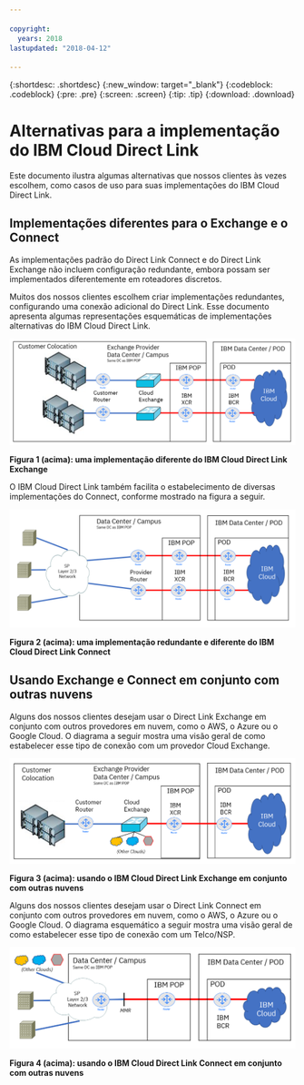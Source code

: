 ```yaml
---

copyright:
  years: 2018
lastupdated: "2018-04-12"

---
```


{:shortdesc: .shortdesc}
{:new_window: target="_blank"}
{:codeblock: .codeblock}
{:pre: .pre}
{:screen: .screen}
{:tip: .tip}
{:download: .download}

# Alternativas para a implementação do IBM Cloud Direct Link

Este documento ilustra algumas alternativas que nossos clientes às vezes escolhem, como casos de uso para suas implementações
do IBM Cloud Direct Link.

## Implementações diferentes para o Exchange e o Connect

As implementações padrão do Direct Link Connect e do Direct Link Exchange não incluem configuração redundante, embora possam
ser implementados diferentemente em roteadores discretos.

Muitos dos nossos clientes escolhem criar implementações redundantes, configurando uma conexão adicional do Direct Link. Esse
documento apresenta algumas representações esquemáticas de implementações alternativas do IBM Cloud Direct Link.

![Exchange diferente](/images/Direct-Link-Exchange-Diverse.PNG)

**Figura 1 (acima): uma implementação diferente do IBM Cloud Direct Link Exchange**

O IBM Cloud Direct Link também facilita o estabelecimento de diversas implementações do Connect, conforme mostrado na figura a
seguir.

![Connect diferente](/images/Direct-Link-Connect-Diverse.PNG)


**Figura 2 (acima): uma implementação redundante e diferente do IBM Cloud Direct Link Connect**

## Usando Exchange e Connect em conjunto com outras nuvens

Alguns dos nossos clientes desejam usar o Direct Link Exchange em conjunto com outros provedores em nuvem, como o AWS, o Azure ou
o Google Cloud. O diagrama a seguir mostra uma visão geral de como estabelecer esse tipo de conexão com um provedor Cloud Exchange.

![Outras nuvens](/images/Direct-Link-Exchange-Other-Clouds.PNG)

**Figura 3 (acima): usando o IBM Cloud Direct Link Exchange em conjunto com outras nuvens**

Alguns dos nossos clientes desejam usar o Direct Link Connect em conjunto com outros provedores em nuvem, como o AWS, o Azure
ou o Google Cloud. O diagrama esquemático a seguir mostra uma visão geral de como estabelecer esse tipo de conexão com um Telco/NSP.

![Outras nuvens](/images/Direct-Link-Connect-other-clouds.PNG)

**Figura 4 (acima): usando o IBM Cloud Direct Link Connect em conjunto com outras nuvens**

